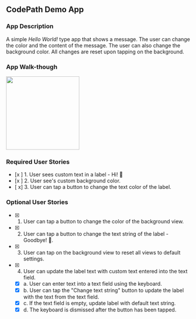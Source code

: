 ## CodePath Demo App

### App Description
A simple _Hello World!_ type app that shows a message. The user can change the color and the content of the message. The user can also change the background color. All changes are reset upon tapping on the background.

### App Walk-though

<img src="https://i.imgur.com/SiizlR7.gif" width=200><br>

### Required User Stories
- [x ] 1. User sees custom text in a label - Hi! 👋
- [x ] 2. User see's custom background color.
- [ x] 3. User can tap a button to change the text color of the label.

### Optional User Stories
- [x] 1. User can tap a button to change the color of the background view.
- [x] 2. User can tap a button to change the text string of the label - Goodbye! 👋.
- [x] 3. User can tap on the background view to reset all views to default settings.
- [x] 4. User can update the label text with custom text entered into the text field.
   - [x] a. User can enter text into a text field using the keyboard.
   - [x] b. User can tap the "Change text string" button to update the label with the text from the text field.
   - [x] c. If the text field is empty, update label with default text string.
   - [x] d. The keyboard is dismissed after the button has been tapped.
